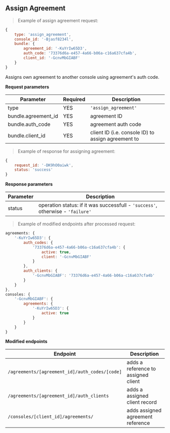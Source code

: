 ## Assign Agreement

> Example of assign agreement request:

```javascript
{
	type: 'assign_agreement',
	console_id: '-Bjasf8234l',
	bundle: {
		agreement_id: '-KuYrIw65D3',
		auth_code: '73376d6a-e457-4a66-b06a-c16a637cfa4b',
		client_id: '-GcnvMbGIABF'
	}
}
```

Assigns own agreement to another console using agreement's auth code.

**Request parameters**

Parameter  | Required | Description
-----------|----------|------------
type | YES | `'assign_agreement'`
bundle.agreement_id | YES | agreement ID
bundle.auth_code | YES | agreement auth code
bundle.client_id | YES | client ID (i.e. console ID) to assign agreement to

> Example of response for assigning agreement:

```javascript
{
	request_id: '-DK9hO0aiwk',
	status: 'success'
}
```

**Response parameters**

Parameter  | Description
-----------|------------
status | operation status: if it was successfull - `'success'`, otherwise  - `'failure'`

> Example of modified endpoints after processed request:

```javascript
agreements: {
	'-KuYrIw65D3': {
		auth_codes: {
			'73376d6a-e457-4a66-b06a-c16a637cfa4b': {
				active: true,
				client: '-GcnvMbGIABF'
			}
		},
		auth_clients: {
			'-GcnvMbGIABF': '73376d6a-e457-4a66-b06a-c16a637cfa4b'
		}
	}
},
consoles: {
	'-GcnvMbGIABF': {
		agreements: {
			'-KuYrIw65D3': {
				active: true
			}
		}
	}
}
```

**Modified endpoints**

Endpoint  | Description
-----------|------------
`/agreements/[agreement_id]/auth_codes/[code]` | adds a reference to assigned client
`/agreements/[agreement_id]/auth_clients` | adds a assigned client record
`/consoles/[client_id]/agreements/` | adds assigned agreement reference
